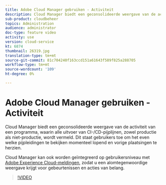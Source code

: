```yaml
---
title: Adobe Cloud Manager gebruiken - Activiteit
description: Cloud Manager biedt een geconsolideerde weergave van de activiteit van een programma, waarin alle uitvoer van CI-/CD-pijplijnen, zowel productie als niet-productie, wordt vermeld. Dit staat gebruikers toe om het even welke pijpleidingen te bekijken momenteel lopend en vorige plaatsingen te herzien.
sub-product: cloudbeheer
topics: Administration
audience: administrator
doc-type: feature video
activity: use
version: cloud-service
kt: 6874
thumbnail: 26319.jpg
translation-type: tm+mt
source-git-commit: 81c704240f163ccd151a61643f589f825a288705
workflow-type: tm+mt
source-wordcount: '109'
ht-degree: 0%

---
```



# Adobe Cloud Manager gebruiken - Activiteit

Cloud Manager biedt een geconsolideerde weergave van de activiteit van een programma, waarin alle uitvoer van CI-/CD-pijplijnen, zowel productie als niet-productie, wordt vermeld. Dit staat gebruikers toe om het even welke pijpleidingen te bekijken momenteel lopend en vorige plaatsingen te herzien.

Cloud Manager kan ook worden geïntegreerd op gebruikersniveau met [Adobe Experience Cloud-meldingen](https://experienceleague.adobe.com/docs/experience-manager-cloud-manager/using/how-to-use/notifications.html), zodat u een alomtegenwoordige weergave krijgt voor gebeurtenissen en acties van belang.

>[!VIDEO](https://video.tv.adobe.com/v/26319/?quality=12&learn=on)
